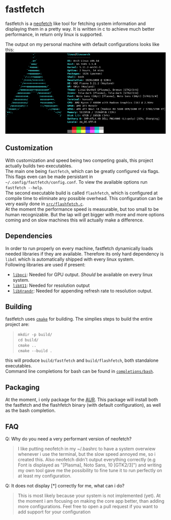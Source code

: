 # fastfetch

fastfetch is a [neofetch](https://github.com/dylanaraps/neofetch) like tool for fetching system information and displaying them in a pretty way. It is written in c to achieve much better performance, in return only linux is supported.  
  
The output on my personal machine with default configurations looks like this:  
![example output](screenshots/example.png)

## Customization

With customization and speed being two competing goals, this project actually builds two executables.  
The main one being `fastfetch`, which can be greatly configured via flags. This flags even can be made persistant in `~/.config/fastfetch/config.conf`. To view the available options run `fastfetch --help`.  
The second executable build is called `flashfetch`, which is configured at compile time to eliminate any possible overhead. This configuration can be very easily done in [`src/flashfetch.c`](src/flashfetch.c).  
At the moment the performance speed is measurable, but too small to be human recognizable. But the lap will get bigger with more and more options coming and on slow machines this will actually make a difference.

## Dependencies

In order to run properly on every machine, fastfetch dynamically loads needed libraries if they are available. Therefore its only hard dependency is `libdl` which is automatically shipped with every linux system.  
Following libraries are used if present:
* [`libpci`](https://github.com/pciutils/pciutils): Needed for GPU output. _Should_ be available on every linux system.
* [`libX11`](https://gitlab.freedesktop.org/xorg/lib/libx11): Needed for resolution output
* [`libXrandr`](https://gitlab.freedesktop.org/xorg/lib/libxrandr): Needed for appending refresh rate to resolution output.

## Building

fastfetch uses [`cmake`](https://cmake.org/) for building. The simplies steps to build the entire project are:  
> `mkdir -p build/`  
> `cd build/`  
> `cmake ..`  
> `cmake --build .`  
  
this will produce `build/fastfetch` and `build/flashfetch`, both standalone executables.  
Command line completions for bash can be found in [`completions/bash`](completions/bash).  

## Packaging

At the moment, i only package for the [AUR](https://aur.archlinux.org/packages/fastfetch-git/). This package will install both the fastfetch and the flashfetch binary (with default configuration), as well as the bash completion.

## FAQ

Q: Why do you need a very performant version of neofetch?
> I like putting neofetch in my ~/.bashrc to have a system overwiew whenever i use the terminal, but the slow speed annoyed me, so i created this. Also neofetch didn't output everything correctly (e.g Font is displayed as "[Plasma], Noto Sans, 10 [GTK2/3]") and writing my own tool gave me the possibility to fine tune it to run perfectly on at least my configuration.

Q: It does not display [*] correctly for me, what can i do?
> This is most likely because your system is not implemented (yet). At the moment i am focusing on making the core app better, than adding more configurations. Feel free to open a pull request if you want to add support for your configuration